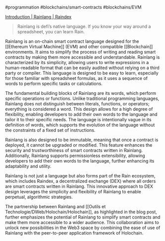 #programmation
#blockchains/smart-contracts 
#blockchains/EVM 

[Introduction | Rainlang | Raindex](https://docs.rainlang.xyz/)
> Rainlang is defi’s native language. If you know your way around a spreadsheet, you can learn Rain.

Rainlang is an on-chain smart contract language designed for the [[Ethereum Virtual Machine]] (EVM) and other compatible [[Blockchain]] environments. It aims to simplify the process of writing and reading smart contracts by making them more accessible and understandable. Rainlang is characterized by its simplicity, allowing users to write expressions in a human-readable format that can be easily audited without relying on a third party or compiler. This language is designed to be easy to learn, especially for those familiar with spreadsheet formulas, as it uses a sequence of words to perform specific tasks or calculations.

The fundamental building blocks of Rainlang are its words, which perform specific operations or functions. Unlike traditional programming languages, Rainlang does not distinguish between literals, functions, or operators; everything is considered a word. This design allows for a high degree of flexibility, enabling developers to add their own words to the language and tailor it to their specific needs. The language is intentionally vague in its definition of words, which supports the evolution of the language without the constraints of a fixed set of instructions.

Rainlang is also designed to be immutable, meaning that once a contract is deployed, it cannot be upgraded or modified. This feature enhances the security and trustworthiness of smart contracts written in Rainlang. Additionally, Rainlang supports permissionless extensibility, allowing developers to add their own words to the language, further enhancing its adaptability and utility.

Rainlang is not just a language but also forms part of the Rain ecosystem, which includes Raindex, a decentralized exchange (DEX) where all orders are smart contracts written in Rainlang. This innovative approach to DEX design leverages the simplicity and flexibility of Rainlang to enable perpetual, algorithmic strategies.

The partnership between Rainlang and [[Outils et Technologie/DWeb/Holochain/Holochain]], as highlighted in the blog post, further emphasizes the potential of Rainlang to simplify smart contracts and make them more accessible to a wider audience. This collaboration aims to unlock new possibilities in the Web3 space by combining the ease of use of Rainlang with the peer-to-peer application framework of Holochain.
